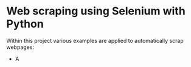 # Web scraping using Selenium with Python
Within this project various examples are applied to automatically scrap webpages:
- A
